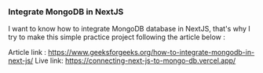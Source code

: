 ### Integrate MongoDB in NextJS
I want to know how to integrate MongoDB database in NextJS, that's why I try to make this simple practice project following the article below :

Article link : https://www.geeksforgeeks.org/how-to-integrate-mongodb-in-next-js/
Live link: https://connecting-next-js-to-mongo-db.vercel.app/
